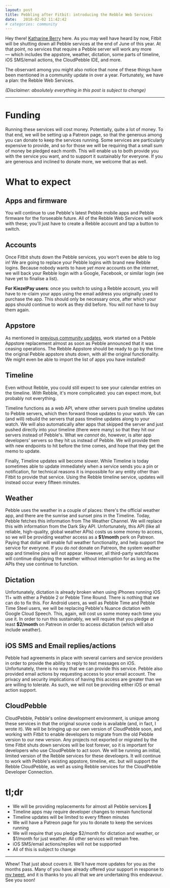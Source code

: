```yaml
---
layout: post
title: Pebbling after Fitbit: introducing the Rebble Web Services
date:   2018-02-02 11:42:42
# categories: community
---
```


Hey there! [Katharine Berry](https://twitter.com/KatharineBerry) here. As you may well have heard
by now, Fitbit will be shutting down all Pebble services at the end of June of this year. At that
point, no services that require a Pebble server will work any more — which includes the appstore,
weather, dictation, some parts of timeline, iOS SMS/email actions, the CloudPebble IDE, and more.

The observant among you might also notice that none of these things have been mentioned in a
community update in over a year. Fortunately, we have a plan: the Rebble Web Services.

_(Disclaimer: absolutely everything in this post is subject to change)_

------

# Funding

Running these services will cost money. Potentially, quite a lot of money. To that end, we will be
setting up a Patreon page, so that the generous among you can donate to keep the services running.
Some services are particularly expensive to provide, and so for those we will be requiring that
a small sum of money be pledged each month. This will enable us to both provide you with the service
you want, and to support it sustainably for everyone. If you are generous and inclined to donate
more, we welcome that as well.

# What to expect

## Apps and firmware

You will continue to use Pebble's latest Pebble mobile apps and Pebble firmware for the forseeable
future. All of the Rebble Web Services will work with these; you'll just have to create a Rebble
account and tap a button to switch.

## Accounts

Once Fitbit shuts down the Pebble services, you won't even be able to log in! We are going to
replace your Pebble logins with brand new Rebble logins. Because nobody wants to have _yet more_
accounts on the internet, we will back your Rebble login with a Google, Facebook, or similar login
(we have yet to finalise a list).

**For KiezelPay users**: once you switch to using a Rebble account, you will have to re-claim your
apps using the email address you originally used to purchase the app. This should only be necessary
once, after which your apps should continue to work as they did before. You will _not_ have to buy
them again.

## Appstore

As mentioned in [previous community updates](http://rebble.io/2017/01/31/rebble-community-update-2.html),
work started on a Pebble Appstore replacement almost as soon as Pebble announced that it was ceasing
operations. The Rebble Appstore should be ready to go by the time the original Pebble appstore
shuts down, with all the original functionality. We might even be able to import the list of apps
you have installed!

## Timeline

Even without Rebble, you could still expect to see your calendar entries on the timeline. _With_
Rebble, it's more complicated: you can expect more, but probably not everything.

Timeline functions as a web API, where other servers push timeline updates to Pebble servers, which
then forward those updates to your watch. We can (and will) rebuild the servers that pass timeline
updates along to your watch. We will also automatically alter apps that skipped the server and
just pushed directly into your timeline (there were many) so that they hit our servers instead of
Pebble's. What we _cannot_ do, however, is alter app developers' servers so they hit us instead of
Pebble. We will provide them with new endpoints to hit before the time comes, and hope that they
get the memo to update.

Finally, Timeline updates will become slower. While Timeline is today sometimes able to update
immediately when a service sends you a pin or notification, for technical reasons it is impossible
for any entity other than Fitbit to provide that service. Using the Rebble timeline service, updates
will instead occur every fifteen minutes.

## Weather

Pebble uses the weather in a couple of places: there's the official weather app, and there are the
sunrise and sunset pins in the Timeline. Today, Pebble fetches this information from The Weather
Channel. We will replace this with information from the Dark Sky API. Unfortunately, this API (like
all reliable, high-quality, global weather APIs) costs
us some money to access, so we will be providing weather access as a **$1/month** perk on Patreon.
Paying that dollar will enable full weather functionality, and help support the service for
everyone. If you do _not_ donate on Patreon, the system weather app and timeline pins will not
appear. However, all third-party watchfaces will continue displaying the weather without
interruption for as long as the APIs they use continue to function.

## Dictation

Unfortunately, dictation is already broken when using iPhones running iOS 11+ with either a Pebble 2
or Pebble Time Round. There is nothing that we can do to fix this. For Android users, as well as
Pebble Time and Pebble Time Steel users, we will be replacing Pebble's Nuance dictation with Google
Cloud Speech. This, again, will cost us some money each time you use it. In order to run this
sustainably, we will require that you pledge at least **$2/month** on Patreon in order to access
dictation (which will also include weather).

## iOS SMS and Email replies/actions

Pebble had agreements in place with several carriers and service providers in order to provide the
ability to reply to text messages on iOS. Unfortunately, there is no way that we can provide this
service. Pebble also provided email actions by requesting access to your email account. The privacy
and security implications of having this access are greater than we are willing to tolerate. As
such, we will not be providing either iOS or email action support.

## CloudPebble

CloudPebble, Pebble's online development environment, is unique among these services in that the
original source code is available (and, in fact, I wrote it). We will be bringing up our own
version of CloudPebble soon, and working with Fitbit to enable developers to migrate from the old
Pebble version to our new version. Any projects not exported or migrated by the time Fitbit shuts
down services will be lost forever, so it is important for developers who use CloudPebble to act
soon. We will be running an initial, limited version of the Rebble services for these develoeprs.
It will continue to work with Pebble's existing appstore, timeline, etc. but will support the
Rebble CloudPebble, as well as using Rebble services for the CloudPebble Developer Connection.

# tl;dr

* We will be providing replacements for almost all Pebble services 🎉
* Timeline apps may require developer changes to remain functional
* Timeline updates will be limited to every fifteen minutes
* We will have a Patreon page for you to donate to keep the services running
* We will require that you pledge $2/month for dictation and weather, or $1/month for just weather.
  All other services will remain free.
* iOS SMS/email actions/replies will not be supported
* All of this is subject to change

--------

Whew! That just about covers it. We'll have more updates for you as the months pass. Many of you
have already offered your support in response to
[my tweet](https://twitter.com/CloudPebble/status/956362270761664512), and it is thanks to you all
that we are undertaking this endeavour. See you soon!